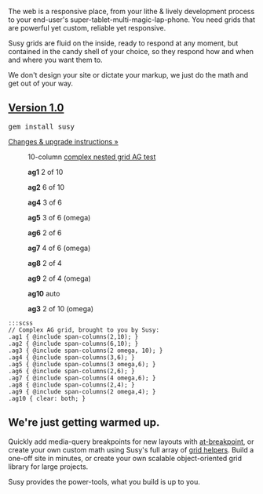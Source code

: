 <div class="intro">
  <p>
    The web is a responsive place,
    from your lithe <span class="amp">&</span> lively development process
    to your end-user's super-tablet-multi-magic-lap-phone.
    You need grids that are powerful yet custom,
    reliable yet responsive.
  </p>
  <p>
    Susy grids are fluid on the inside,
    ready to respond at any moment,
    but contained in the candy shell of your choice,
    so they respond how and when and where you want them to.
  </p>
  <p>
    We don't design your site or dictate your markup,
    we just do the math and get out of your way.
  </p>
</div>
<section class="info">
  <h2 class="version">
    <a href="https://rubygems.org/gems/susy">Version 1.0</a>
  </h2>
  <div class="highlight">
    <pre>gem install susy</pre>
  </div>
  <p><a href="/guides/upgrade-1-0/">Changes <span class="amp">&</span> upgrade instructions »</a></p>
</section>
<figure class="ag-test">
  <figcaption>
    <p>10-column <a href="http://oocss.org/grids_docs.html">complex nested grid AG test</a></p>
  </figcaption>
  <div class="ag1"><p><strong>ag1</strong> 2 of 10</p></div>
  <div class="ag2">
    <p><strong>ag2</strong> 6 of 10</p>
    <div class="ag4"><p><strong>ag4</strong> 3 of 6</p></div>
    <div class="ag5"><p><strong>ag5</strong> 3 of 6 (omega)</p></div>
    <div class="ag6"><p><strong>ag6</strong> 2 of 6</p></div>
    <div class="ag7">
      <p><strong>ag7</strong> 4 of 6 (omega)</p>
      <div class="ag8"><p><strong>ag8</strong> 2 of 4</p></div>
      <div class="ag9"><p><strong>ag9</strong> 2 of 4 (omega)</p></div>
      <div class="ag10"><p><strong>ag10</strong> auto</p></div>
    </div>
  </div>
  <div class="ag3"><p><strong>ag3</strong> 2 of 10 (omega)</p></div>
</figure>

    :::scss
    // Complex AG grid, brought to you by Susy:
    .ag1 { @include span-columns(2,10); }
    .ag2 { @include span-columns(6,10); }
    .ag3 { @include span-columns(2 omega, 10); }
    .ag4 { @include span-columns(3,6); }
    .ag5 { @include span-columns(3 omega,6); }
    .ag6 { @include span-columns(2,6); }
    .ag7 { @include span-columns(4 omega,6); }
    .ag8 { @include span-columns(2,4); }
    .ag9 { @include span-columns(2 omega,4); }
    .ag10 { clear: both; }

<section class="andmore">
  <h2>We're just getting warmed up.</h2>
  <p>
    Quickly add media-query breakpoints for new layouts with
    <a href="guides/reference/#ref-at-breakpoint">at-breakpoint</a>,
    or create your own custom math
    using Susy's full array of
    <a href="guides/reference/#ref-helper">grid helpers</a>.
    Build a one-off site in minutes,
    or create your own scalable object-oriented grid library
    for large projects.
  </p>
  <p>
    Susy provides the power-tools,
    what you build is up to you.
  </p>
</section>
